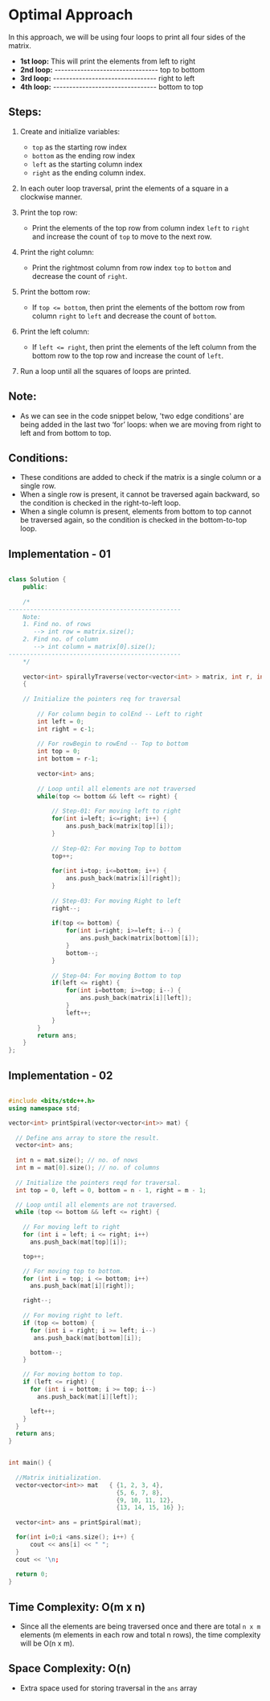 # Optimal Approach

In this approach, we will be using four loops to print all four sides of the matrix.

- **1st loop:** This will print the elements from left to right
- **2nd loop:**  -------------------------------- top to bottom
- **3rd loop:**  -------------------------------- right to left
- **4th loop:**  -------------------------------- bottom to top

## Steps:

1. Create and initialize variables:
   - `top` as the starting row index
   - `bottom` as the ending row index
   - `left` as the starting column index
   - `right` as the ending column index.
   
2. In each outer loop traversal, print the elements of a square in a clockwise manner.
3. Print the top row:
   - Print the elements of the top row from column index `left` to `right` and increase the count of `top` to move to the next row.
4. Print the right column:
   - Print the rightmost column from row index `top` to `bottom` and decrease the count of `right`.
5. Print the bottom row:
   - If `top <= bottom`, then print the elements of the bottom row from column `right` to `left` and decrease the count of `bottom`.
6. Print the left column:
   - If `left <= right`, then print the elements of the left column from the bottom row to the top row and increase the count of `left`.
7. Run a loop until all the squares of loops are printed.


## Note: 
 - As we can see in the code snippet below, 'two edge conditions' are being added in the last two ‘for’ loops: when we are moving from right to left and from bottom to top. 


## Conditions:
- These conditions are added to check if the matrix is a single column or a single row.
- When a single row is present, it cannot be traversed again backward, so the condition is checked in the right-to-left loop.
- When a single column is present, elements from bottom to top cannot be traversed again, so the condition is checked in the bottom-to-top loop.


## Implementation - 01                                                                                                

```cpp

class Solution {   
    public: 
    
    /*
------------------------------------------------
    Note:
    1. Find no. of rows
       --> int row = matrix.size();
    2. Find no. of column
       --> int column = matrix[0].size();
------------------------------------------------
    */
    
    vector<int> spirallyTraverse(vector<vector<int> > matrix, int r, int c) 
    {
        
    // Initialize the pointers req for traversal
    
        // For column begin to colEnd -- Left to right
        int left = 0;
        int right = c-1;
        
        // For rowBegin to rowEnd -- Top to bottom
        int top = 0;
        int bottom = r-1;
        
        vector<int> ans;
        
        // Loop until all elements are not traversed
        while(top <= bottom && left <= right) {
            
            // Step-01: For moving left to right
            for(int i=left; i<=right; i++) {
                ans.push_back(matrix[top][i]);
            }
            
            // Step-02: For moving Top to bottom
            top++;
            
            for(int i=top; i<=bottom; i++) {
                ans.push_back(matrix[i][right]);
            }
            
            // Step-03: For moving Right to left
            right--;
            
            if(top <= bottom) {
                for(int i=right; i>=left; i--) {
                    ans.push_back(matrix[bottom][i]);
                }
                bottom--;
            }
            
            // Step-04: For moving Bottom to top
            if(left <= right) {
                for(int i=bottom; i>=top; i--) {
                    ans.push_back(matrix[i][left]);
                }
                left++;
            }
        }
        return ans;
    }
};

```

## Implementation - 02

```cpp

#include <bits/stdc++.h>
using namespace std;

vector<int> printSpiral(vector<vector<int>> mat) {
 
  // Define ans array to store the result.
  vector<int> ans;
 
  int n = mat.size(); // no. of nows
  int m = mat[0].size(); // no. of columns
  
  // Initialize the pointers reqd for traversal.
  int top = 0, left = 0, bottom = n - 1, right = m - 1;

  // Loop until all elements are not traversed.
  while (top <= bottom && left <= right) {
      
    // For moving left to right
    for (int i = left; i <= right; i++)
      ans.push_back(mat[top][i]);

    top++;

    // For moving top to bottom.
    for (int i = top; i <= bottom; i++)
      ans.push_back(mat[i][right]);

    right--;
    
    // For moving right to left.
    if (top <= bottom) {
      for (int i = right; i >= left; i--)
       ans.push_back(mat[bottom][i]);

      bottom--;
    }

    // For moving bottom to top.
    if (left <= right) {
      for (int i = bottom; i >= top; i--)
        ans.push_back(mat[i][left]);

      left++;
    }
  }
  return ans;
}


int main() {
    
  //Matrix initialization.
  vector<vector<int>> mat   { {1, 2, 3, 4},
                              {5, 6, 7, 8},
                              {9, 10, 11, 12},
                              {13, 14, 15, 16} };
		                     
  vector<int> ans = printSpiral(mat);

  for(int i=0;i <ans.size(); i++) {
      cout << ans[i] << " ";
  }
  cout << '\n;
  
  return 0;
}

```


## Time Complexity: O(m x n)
- Since all the elements are being traversed once and there are total `n x m` elements (m elements in each row and total n rows), the time complexity will be O(n x m).

## Space Complexity: O(n)
- Extra space used for storing traversal in the `ans` array

